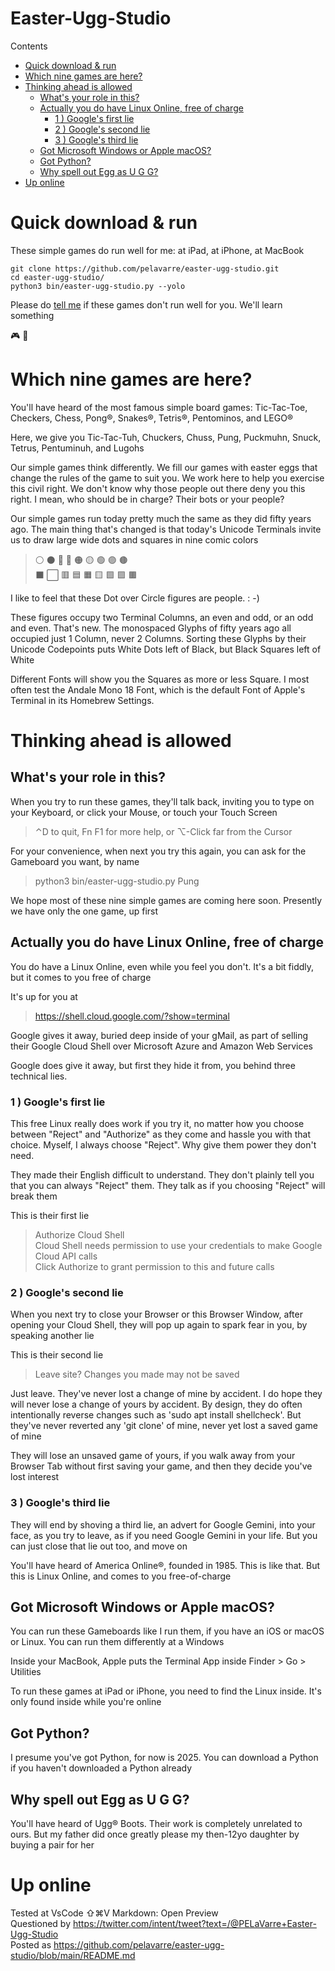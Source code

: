 <!-- omit in toc -->
# Easter-Ugg-Studio

Contents

- [Quick download \& run](#quick-download--run)
- [Which nine games are here?](#which-nine-games-are-here)
- [Thinking ahead is allowed](#thinking-ahead-is-allowed)
  - [What's your role in this?](#whats-your-role-in-this)
  - [Actually you do have Linux Online, free of charge](#actually-you-do-have-linux-online-free-of-charge)
    - [1 ) Google's first lie](#1--googles-first-lie)
    - [2 ) Google's second lie](#2--googles-second-lie)
    - [3 ) Google's third lie](#3--googles-third-lie)
  - [Got Microsoft Windows or Apple macOS?](#got-microsoft-windows-or-apple-macos)
  - [Got Python?](#got-python)
  - [Why spell out Egg as U G G?](#why-spell-out-egg-as-u-g-g)
- [Up online](#up-online)


# Quick download & run

These simple games do run well for me:  at iPad, at iPhone, at MacBook

    git clone https://github.com/pelavarre/easter-ugg-studio.git
    cd easter-ugg-studio/
    python3 bin/easter-ugg-studio.py --yolo

Please do [tell me](https://twitter.com/intent/tweet?text=/@PELaVarre+Easter-Ugg-Studio)
if these games don't run well for you. We'll learn something

🎮 👾


# Which nine games are here?

You'll have heard of the most famous simple board games:
Tic-Tac-Toe, Checkers, Chess, Pong®, Snakes®, Tetris®, Pentominos, and LEGO®

Here, we give you
Tic-Tac-Tuh, Chuckers, Chuss, Pung, Puckmuhn, Snuck, Tetrus, Pentuminuh, and Lugohs

Our simple games think differently.
We fill our games with easter eggs that change the rules of the game to suit you.
We work here to help you exercise this civil right.
We don't know why those people out there deny you this right.
I mean, who should be in charge? Their bots or your people?

Our simple games run today pretty much the same as they did fifty years ago.
The main thing that's changed is that today's Unicode Terminals
invite us to draw large wide dots and squares in nine comic colors

> ⚪ ⚫ 🔴 🔵 🟠 🟡 🟢 🟣 🟤 <br>
> ⬛ ⬜ 🟥 🟦 🟧 🟨 🟩 🟪 🟫 <br>

I like to feel that these Dot over Circle figures are people.  : -)

These figures occupy two Terminal Columns, an even and odd, or an odd and even.
That's new.
The monospaced Glyphs of fifty years ago
all occupied just 1 Column, never 2 Columns.
Sorting these Glyphs by their Unicode Codepoints
puts White Dots left of Black, but Black Squares left of White

Different Fonts will show you the Squares as more or less Square.
I most often test the Andale Mono 18 Font,
which is the default Font of Apple's Terminal in its Homebrew Settings.


# Thinking ahead is allowed


## What's your role in this?

When you try to run these games, they'll talk back,
inviting you to
type on your Keyboard, or
click your Mouse, or
touch your Touch Screen

> ⌃D to quit,  Fn F1 for more help,  or ⌥-Click far from the Cursor<br>

For your convenience, when next you try this again, you can ask for the Gameboard you want, by name
> python3 bin/easter-ugg-studio.py Pung<br>

We hope most of these nine simple games are coming here soon.
Presently we have only the one game, up first


## Actually you do have Linux Online, free of charge

You do have a Linux Online, even while you feel you don't.
It's a bit fiddly, but it comes to you free of charge

It's up for you at
> https://shell.cloud.google.com/?show=terminal

Google gives it away,
buried deep inside of your gMail,
as part of selling their Google Cloud Shell over Microsoft Azure and Amazon Web Services

Google does give it away, but first they hide it from, you behind three technical lies.

### 1 ) Google's first lie

This free Linux really does work if you try it,
no matter how you choose between "Reject" and "Authorize"
as they come and hassle you with that choice.
Myself, I always choose "Reject".
Why give them power they don't need.

They made their English difficult to understand.
They don't plainly tell you that you can always "Reject" them.
They talk as if you choosing "Reject" will break them

This is their first lie

> Authorize Cloud Shell<br>
> Cloud Shell needs permission to use your credentials to make Google Cloud API calls<br>
> Click Authorize to grant permission to this and future calls<br>

### 2 ) Google's second lie

When you next try to close your Browser or this Browser Window,
after opening your Cloud Shell,
they will pop up again to spark fear in you, by speaking another lie

This is their second lie

> Leave site?
> Changes you made may not be saved

Just leave. They've never lost a change of mine by accident.
I do hope they will never lose a change of yours by accident.
By design, they do often intentionally reverse changes such as 'sudo apt install shellcheck'.
But they've never reverted any 'git clone' of mine, never yet lost a saved game of mine

They will lose an unsaved game of yours,
if you walk away from your Browser Tab without first saving your game,
and then they decide you've lost interest

### 3 ) Google's third lie

They will end by shoving a third lie,
an advert for Google Gemini,
into your face, as you try to leave, as if you need Google Gemini in your life.
But you can just close that lie out too, and move on

You'll have heard of America Online®, founded in 1985.
This is like that. But this is Linux Online, and comes to you free-of-charge


## Got Microsoft Windows or Apple macOS?

You can run these Gameboards like I run them, if you have an iOS or macOS or Linux.
You can run them differently at a Windows

Inside your MacBook, Apple puts the Terminal App inside Finder > Go > Utilities

To run these games at iPad or iPhone, you need to find the Linux inside.
It's only found inside while you're online


## Got Python?

I presume you've got Python, for now is 2025.
You can download a Python if you haven't downloaded a Python already


## Why spell out Egg as U G G?

You'll have heard of Ugg® Boots.
Their work is completely unrelated to ours.
But my father did once greatly please my then-12yo daughter
by buying a pair for her


# Up online

Tested at VsCode ⇧⌘V Markdown: Open Preview <br>
Questioned by https://twitter.com/intent/tweet?text=/@PELaVarre+Easter-Ugg-Studio <br>
Posted as https://github.com/pelavarre/easter-ugg-studio/blob/main/README.md <br>
<!-- Copied from:&nbsp;  git clone https://github.com/pelavarre/easter-ugg-studio.git -->
